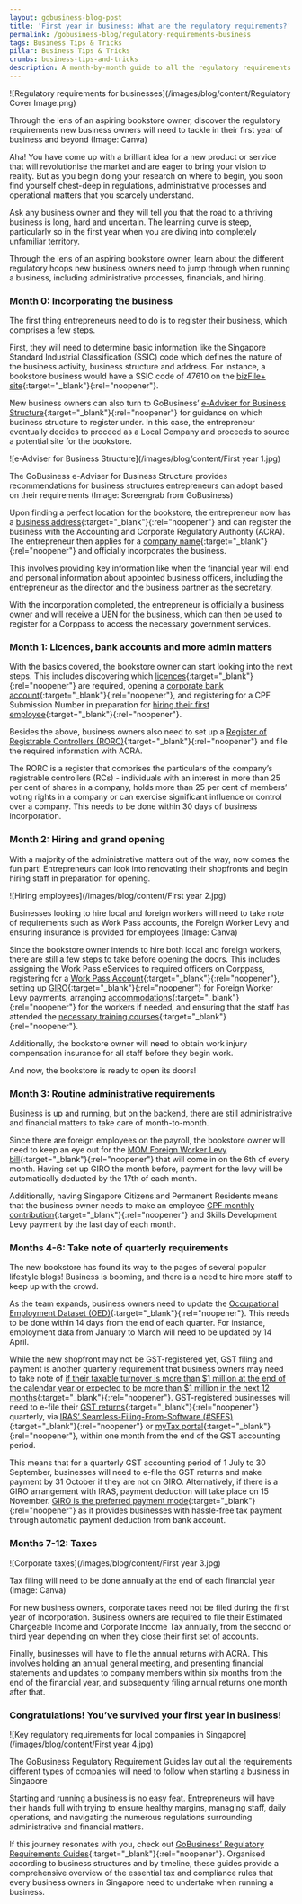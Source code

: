 ```yaml
---
layout: gobusiness-blog-post
title: 'First year in business: What are the regulatory requirements?'
permalink: /gobusiness-blog/regulatory-requirements-business
tags: Business Tips & Tricks
pillar: Business Tips & Tricks
crumbs: business-tips-and-tricks
description: A month-by-month guide to all the regulatory requirements of running a business in Singapore.
---
```


![Regulatory requirements for businesses](/images/blog/content/Regulatory Cover Image.png)
<figcaption>Through the lens of an aspiring bookstore owner, discover the regulatory requirements new business owners will need to tackle in their first year of business and beyond (Image: Canva)</figcaption>

Aha! You have come up with a brilliant idea for a new product or service that will revolutionise the market and are eager to bring your vision to reality. But as you begin doing your research on where to begin, you soon find yourself chest-deep in regulations, administrative processes and operational matters that you scarcely understand. 

Ask any business owner and they will tell you that the road to a thriving business is long, hard and uncertain. The learning curve is steep, particularly so in the first year when you are diving into completely unfamiliar territory.

Through the lens of an aspiring bookstore owner, learn about the different regulatory hoops new business owners need to jump through when running a business, including administrative processes, financials, and hiring.

### Month 0: Incorporating the business 

The first thing entrepreneurs need to do is to register their business, which comprises a few steps. 

First, they will need to determine basic information like the Singapore Standard Industrial Classification (SSIC) code which defines the nature of the business activity, business structure and address. For instance, a bookstore business would have a SSIC code of 47610 on the [bizFile+ site](https://www.bizfile.gov.sg/ngbbizfileinternet/faces/oracle/webcenter/portalapp/pages/TransactionMain.jspx?selectedETransId=G016){:target="_blank"}{:rel="noopener"}.

New business owners can also turn to GoBusiness’ [e-Adviser for Business Structure](https://eadviser.gobusiness.gov.sg/businessstructure?src=regulatoryguide-localcompanies){:target="_blank"}{:rel="noopener"} for guidance on which business structure to register under. In this case, the entrepreneur eventually decides to proceed as a Local Company and proceeds to source a potential site for the bookstore. 

![e-Adviser for Business Structure](/images/blog/content/First year 1.jpg)
<figcaption>The GoBusiness e-Adviser for Business Structure provides recommendations for business structures entrepreneurs can adopt based on their requirements (Image: Screengrab from GoBusiness)</figcaption>

Upon finding a perfect location for the bookstore, the entrepreneur now has a [business address](/start-a-business/submit-a-business-address/){:target="_blank"}{:rel="noopener"} and can register the business with the Accounting and Corporate Regulatory Authority (ACRA). The entrepreneur then applies for a [company name](https://www.bizfile.gov.sg/ngbbizfileinternet/faces/oracle/webcenter/portalapp/pages/eServicesListing.jspx?transId=C){:target="_blank"}{:rel="noopener"} and officially incorporates the business. 

This involves providing key information like when the financial year will end and personal information about appointed business officers, including the entrepreneur as the director and the business partner as the secretary. 

With the incorporation completed, the entrepreneur is officially a business owner and will receive a UEN for the business, which can then be used to register for a Corppass to access the necessary government services.

### Month 1: Licences, bank accounts and more admin matters

With the basics covered, the bookstore owner can start looking into the next steps. This includes discovering which [licences](https://licence1.business.gov.sg/feportal/web/frontier/home){:target="_blank"}{:rel="noopener"} are required, opening a [corporate bank account](/start-a-business/open-a-corporate-bank-account/){:target="_blank"}{:rel="noopener"}, and registering for a CPF Submission Number in preparation for [hiring their first employee](/gobusiness-blog/hiring-first-employee-singapore?src=home_blog){:target="_blank"}{:rel="noopener"}.

Besides the above, business owners also need to set up a [Register of Registrable Controllers (RORC)](https://www.acra.gov.sg/compliance/register-of-registrable-controllers){:target="_blank"}{:rel="noopener"} and file the required information with ACRA. 

The RORC is a register that comprises the particulars of the company’s registrable controllers (RCs) - individuals with an interest in more than 25 per cent of shares in a company, holds more than 25 per cent of members’ voting rights in a company or can exercise significant influence or control over a company. This needs to be done within 30 days of business incorporation. 

### Month 2: Hiring and grand opening

With a majority of the administrative matters out of the way, now comes the fun part! Entrepreneurs can look into renovating their shopfronts and begin hiring staff in preparation for opening. 

![Hiring employees](/images/blog/content/First year 2.jpg)
<figcaption>Businesses looking to hire local and foreign workers will need to take note of requirements such as Work Pass accounts, the Foreign Worker Levy and ensuring insurance is provided for employees (Image: Canva)</figcaption>

Since the bookstore owner intends to hire both local and foreign workers, there are still a few steps to take before opening the doors. This includes assigning the Work Pass eServices to required officers on Corppass, registering for a [Work Pass Account](https://www.mom.gov.sg/faq/levy/how-do-i-apply-for-giro-for-my-levy-payment){:target="_blank"}{:rel="noopener"}, setting up [GIRO](https://www.mom.gov.sg/faq/levy/how-do-i-apply-for-giro-for-my-levy-payment){:target="_blank"}{:rel="noopener"} for Foreign Worker Levy payments, arranging [accommodations](https://www.mom.gov.sg/passes-and-permits/work-permit-for-foreign-worker/housing/various-types-of-housing){:target="_blank"}{:rel="noopener"} for the workers if needed, and ensuring that the staff has attended the [necessary training courses](https://www.mom.gov.sg/workplace-safety-and-health/workplace-safety-and-health-training/find-accredited-wsh-courses-and-training-provider){:target="_blank"}{:rel="noopener"}. 

Additionally, the bookstore owner will need to obtain work injury compensation insurance for all staff before they begin work.

And now, the bookstore is ready to open its doors! 

### Month 3: Routine administrative requirements

Business is up and running, but on the backend, there are still administrative and financial matters to take care of month-to-month. 

Since there are foreign employees on the payroll, the bookstore owner will need to keep an eye out for the [MOM Foreign Worker Levy bill](https://www.mom.gov.sg/eservices/services/check-and-pay-levy){:target="_blank"}{:rel="noopener"} that will come in on the 6th of every month. Having set up GIRO the month before, payment for the levy will be automatically deducted by the 17th of each month. 

Additionally, having Singapore Citizens and Permanent Residents means that the business owner needs to make an employee [CPF monthly contribution](https://www.cpf.gov.sg/employer/making-cpf-contributions){:target="_blank"}{:rel="noopener"} and Skills Development Levy payment by the last day of each month. 

### Months 4-6: Take note of quarterly requirements

The new bookstore has found its way to the pages of several popular lifestyle blogs! Business is booming, and there is a need to hire more staff to keep up with the crowd. 

As the team expands, business owners need to update the [Occupational Employment Dataset (OED)](https://stats.mom.gov.sg/Pages/OurSurveys.aspx){:target="_blank"}{:rel="noopener"}. This needs to be done within 14 days from the end of each quarter. For instance, employment data from January to March will need to be updated by 14 April. 

While the new shopfront may not be GST-registered yet, GST filing and payment is another quarterly requirement that business owners may need to take note of [if their taxable turnover is more than $1 million at the end of the calendar year or expected to be more than $1 million in the next 12 months](https://www.iras.gov.sg/taxes/goods-services-tax-(gst)/gst-registration-deregistration/do-i-need-to-register-for-gst){:target="_blank"}{:rel="noopener"}. GST-registered businesses will need to e-file their [GST returns](https://www.iras.gov.sg/taxes/goods-services-tax-(gst)/filing-gst/completing-gst-returns){:target="_blank"}{:rel="noopener"} quarterly, via [IRAS’ Seamless-Filing-From-Software (#SFFS)](https://www.iras.gov.sg/digital-collaboration/for-businesses-employers){:target="_blank"}{:rel="noopener"} or [myTax portal](https://mytax.iras.gov.sg/ESVWeb/default.aspx){:target="_blank"}{:rel="noopener"}, within one month from the end of the GST accounting period.

This means that for a quarterly GST accounting period of 1 July to 30 September, businesses will need to e-file the GST returns and make payment by 31 October if they are not on GIRO. Alternatively, if there is a GIRO arrangement with IRAS, payment deduction will take place on 15 November. [GIRO is the preferred payment mode](https://www.iras.gov.sg/quick-links/payments?taxtype=Goods%20And%20Services%20Tax%20(GST)){:target="_blank"}{:rel="noopener"} as it provides businesses with hassle-free tax payment through automatic payment deduction from bank account.

### Months 7-12: Taxes

![Corporate taxes](/images/blog/content/First year 3.jpg)
<figcaption>Tax filing will need to be done annually at the end of each financial year (Image: Canva)</figcaption>

For new business owners, corporate taxes need not be filed during the first year of incorporation. Business owners are required to file their Estimated Chargeable Income and Corporate Income Tax annually, from the second or third year depending on when they close their first set of accounts.

Finally, businesses will have to file the annual returns with ACRA. This involves holding an annual general meeting, and presenting financial statements and updates to company members within six months from the end of the financial year, and subsequently filing annual returns one month after that. 

### Congratulations! You’ve survived your first year in business!

![Key regulatory requirements for local companies in Singapore](/images/blog/content/First year 4.jpg)
<figcaption>The GoBusiness Regulatory Requirement Guides lay out all the requirements different types of companies will need to follow when starting a business in Singapore </figcaption>

Starting and running a business is no easy feat. Entrepreneurs will have their hands full with trying to ensure healthy margins, managing staff, daily operations, and navigating the numerous regulations surrounding administrative and financial matters. 

If this journey resonates with you, check out [GoBusiness’ Regulatory Requirements Guides](/regulatory-requirements-guides/){:target="_blank"}{:rel="noopener"}. Organised according to business structures and by timeline, these guides provide a comprehensive overview of the essential tax and compliance rules that every business owners in Singapore need to undertake when running a business.
